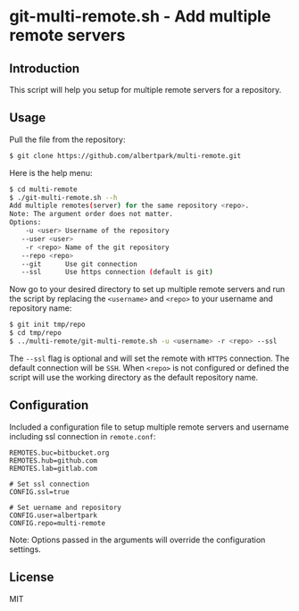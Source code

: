 # git-multi-remote.sh - Add multiple remote servers

## Introduction

This script will help you setup for multiple remote servers for a repository.

## Usage

Pull the file from the repository:
```bash
$ git clone https://github.com/albertpark/multi-remote.git
```

Here is the help menu:
```bash
$ cd multi-remote
$ ./git-multi-remote.sh --h
Add multiple remotes(server) for the same repository <repo>.
Note: The argument order does not matter.
Options:
    -u <user> Username of the repository
   --user <user>
    -r <repo> Name of the git repository
   --repo <repo>
   --git      Use git connection
   --ssl      Use https connection (default is git)
```

Now go to your desired directory to set up multiple remote servers and run the script by replacing the `<username>` and `<repo>` to your username and repository name:

```bash
$ git init tmp/repo
$ cd tmp/repo
$ ../multi-remote/git-multi-remote.sh -u <username> -r <repo> --ssl
```

The `--ssl` flag is optional and will set the remote with `HTTPS` connection. The default connection will be `SSH`. When `<repo>` is not configured or defined the script will use the working directory as the default repository name.

## Configuration

Included a configuration file to setup multiple remote servers and username including ssl connection in `remote.conf`:
```
REMOTES.buc=bitbucket.org
REMOTES.hub=github.com
REMOTES.lab=gitlab.com

# Set ssl connection
CONFIG.ssl=true

# Set uername and repository
CONFIG.user=albertpark
CONFIG.repo=multi-remote
```
Note: Options passed in the arguments will override the configuration settings.

## License

MIT

